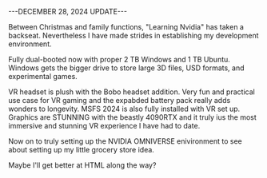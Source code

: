 ---DECEMBER 28, 2024 UPDATE---
<p>Between Christmas and family functions, "Learning Nvidia" has taken a backseat. Nevertheless I have made strides in establishing my development environment. 

Fully dual-booted now with proper 2 TB Windows and 1 TB Ubuntu. Windows gets the bigger drive to store large 3D files, USD formats, and experimental games. 

VR headset is plush with the Bobo headset addition. Very fun and practical use case for VR gaming and the expabded battery pack really adds wonders to longevity. 
MSFS 2024 is also fully installed with VR set up. Graphics are STUNNING  with the beastly 4090RTX and it truly ius the most immersive and stunning VR experience I have had to date. 

Now on to truly setting up the NVIDIA OMNIVERSE enivironment to see about setting up my little grocery store idea. 

Maybe I'll get better at HTML along the way? </p>


